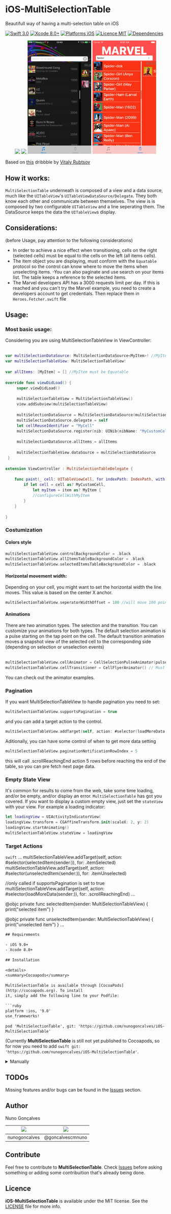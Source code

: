 # iOS-MultiSelectionTable
Beautifull way of having a multi-selection table on iOS

[![Swift 3.0](https://img.shields.io/badge/Swift-3.0-orange.svg?style=flat)](https://developer.apple.com/swift/)
[![Xcode 8.0+](https://img.shields.io/badge/Xcode-8.0+-blue.svg?style=flat)](https://developer.apple.com/swift/)
[![Platforms iOS](https://img.shields.io/badge/Platforms-iOS%209+-blue.svg?style=flat)](https://developer.apple.com/swift/)
[![Licence MIT](https://img.shields.io/packagist/l/doctrine/orm.svg)](https://opensource.org/licenses/MIT)
[![Dependencies](https://img.shields.io/gemnasium/mathiasbynens/he.svg)]()

<p align="center">
  <img src="Resources/MultiSelectionTableView1.gif" width="200px" />
  <img src="Resources/MultiselectionSupermanAnimation.gif" width="200px" />
  <img src="Resources/StyleBlack.png" width="200px" />
  <img src="Resources/StyleRed.png" width="200px" />
</p>

Based on [this](https://dribbble.com/shots/2904577-Multi-Selection-Experiment) dribbble by [Vitaly Rubtsov](https://dribbble.com/Vitwai)

## How it works:
```MultiSelectionTable``` underneath is composed of a view and a data source, much like the ```UITableView```'s ```UITableViewDataSource/Delegate```. They both know each other and communicate between themselves.
The view is is composed by two configurable ```UITableView``` and a line seperating them. The DataSource keeps the data the ```UITableView```s display.

## Considerations:
(before Usage, pay attention to the following considerations)
- In order to achieve a nice effect when transitioning, cells on the right (selected cells) must be equal to the cells on the left (all items cells).
- The item object you are displaying, must conform with the ```Equatable``` protocol so the control can know where to move the items when unselecting items.
-You can also paginate and use search on your items list. The table keeps a reference to the selected items.
- The Marvel developers API has a 3000 requests limit per day. If this is reached and you can't try the Marvel example, you need to create a developers account to get credentials. Then replace them in ```Heroes.Fetcher.swift``` file

## Usage:

### Most basic usage:

Considering you are using MultiSelectionTableView in ViewController:

```swift

var multiSelectionDataSource: MultiSelectionDataSource<MyItem>! //MyItems must be Equatable
var multiSelectionTableView: MultiSelectionTableView!

var allItems: [MyItem] = [] //MyItem must be Equatable

override func viewDidLoad() {
     super.viewDidLoad()

     multiSelectionTableView = MultiSelectionTableView()
     view.addSubview(multiSelectionTableView)

     multiSelectionDataSource = MultiSelectionDataSource(multiSelectionTableView: multiSelectionTableView)
     multiSelectionDataSource.delegate = self
     let cellReuseIdentifier = "MyCell"
     multiSelectionDataSource.register(nib: UINib(nibName: "MyCustomCellNibName", bundle: nil), for: cellReuseIdentifier)

     multiSelectionDataSource.allItems = allItems

     multiSelectionTableView.dataSource = multiSelectionDataSource
 }

extension ViewController : MultiSelectionTableDelegate {

    func paint(_ cell: UITableViewCell, for indexPath: IndexPath, with item: Any) {
        if let cell = cell as? MyCustomCell,
            let myItem = item as? MyItem {
            //configureCellWithMyItem
        }
    }

}
```

### Costumization
#### Colors style
```swift
multiSelectionTableView.controlBackgroundColor = .black
multiSelectionTableView.allItemsTableBackgroundColor = .black
multiSelectionTableView.selectedItemsTableBackgroundColor = .black
```
#### Horizontal movement width:
Depending on your cell, you might want to set the horizontal width the line moves. This value is based on the center X anchor.
```swift
multiSelectionTableView.seperatorWidthOffset = 100 //will move 100 point on both directions from the center
```
#### Animations
There are two animation types. The selection and the transition. You can customize your animations for both types.
The default selection animation is a pulse starting on the tap point on the cell.
The default transition animation moves a snapshot view of the selected cell to the corresponding side (depending on selection or unselection events)
```swift

multiSelectionTableView.cellAnimator = CellSelectionPulseAnimator(pulseColor: .black) // Must conform to CellSelectionAnimator
multiSelectionTableView.cellTransitioner = CellFlyerAnimator() // Must conform to CellTransitionAnimator

```
You can check out the animator examples.

### Pagination
If you want MultiSelectionTableView to handle pagination you need to set:
```swift
multiSelectionTableView.supportsPagination = true
```
and you can add a target action to the control.

```swift
multiSelectionTableView.addTarget(self, action: #selector(loadMoreData(sender:)), for: .scrollReachingEnd)
```

Aditionally, you can have some control of when to get more data setting 
```swift 
multiSelectionTableView.paginationNotificationRowIndex = 5
```
this will call .scrollReachingEnd action 5 rows before reaching the end of the table, so you can pre fetch next page data.

### Empty State View
It's common for results to come from the web, take some time loading, and/or be empty, and/or display an error. `MultiSelectionTable` has got you covered.
If you want to display a custom empty view, just set the `stateView` with your view. For example a loading indicator:

```swift
let loadingView = UIActivityIndicatorView(
loadingView.transform = CGAffineTransform.init(scaleX: 2, y: 2)
loadingView.startAnimating()
multiSelectionTableView.stateView = loadingView
```

### Target Actions
```swift```
    ...
multiSelectionTableView.addTarget(self, action: #selector(selectedItem(sender:)), for: .itemSelected)
multiSelectionTableView.addTarget(self, action: #selector(unselectedItem(sender:)), for: .itemUnselected)

//only called if supportsPagination is set to true
multiSelectionTableView.addTarget(self, action: #selector(loadMoreData(sender:)), for: .scrollReachingEnd) 
    ...

@objc private func selectedItem(sender: MultiSelectionTableView) {
    print("selected item")
}

@objc private func unselectedItem(sender: MultiSelectionTableView) {
    print("unselected item")
}
    ...
```
## Requirements

- iOS 9.0+
- Xcode 8.0+

## Installation

<details>
<summary>Cocoapods</summary>

MultiSelectionTable is available through [CocoaPods](http://cocoapods.org). To install
it, simply add the following line to your Podfile:

```ruby
platform :ios, '9.0'
use_frameworks!

pod 'MultiSelectionTable', git: 'https://github.com/nunogoncalves/iOS-MultiSelectionTable'
```
(Currently **MultiSelectionTable** is still not yet published to Cocoapods, so for now you need to add ```swift git: 'https://github.com/nunogoncalves/iOS-MultiSelectionTable'```.
</details>

<details>
<summary>Manually</summary>
Copy the contents of [Source](https://github.com/nunogoncalves/iOS-MultiSelectionTable/tree/master/Source) folder into your project and you're ready to go.
</details>

## TODOs
Missing features and/or bugs can be found in the [Issues](https://github.com/nunogoncalves/iOS-MultiSelectionTable/issues) section.

## Author

Nuno Gonçalves

|<img src="https://cdn0.iconfinder.com/data/icons/octicons/1024/mark-github-128.png" height="20px">|<img src="https://cdn1.iconfinder.com/data/icons/logotypes/32/twitter-128.png" height="20px">
|:-------------:|:-------------:|
| nunogoncalves | @goncalvescmnuno |

## Contribute
Feel free to contribute to **MultiSelectionTable**.
Check [Issues](https://github.com/nunogoncalves/iOS-MultiSelectionTable/issues) before asking something or adding some contribuition that's already being done.

## Licence

**iOS-MultiSelectionTable** is available under the MIT license. See the [LICENSE](https://github.com/nunogoncalves/iOS-MultiSelectionTable/blob/master/LICENSE.md) file for more info.
